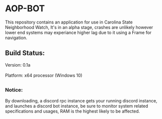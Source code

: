 # AOP-BOT
This repository contains an application for use in Carolina State Neighborhood Watch, It's in an alpha stage, crashes are unlikely however lower end systems may experiance higher lag due to it using a Frame for navigation. 
## Build Status:
Version: 0.1a <br></br>
Platform: x64 processor (Windows 10)
##
### Notice:
By downloading, a discord rpc instance gets your running discord instance, and launches a discord bot instance, be sure to monitor system related specifications and usages, RAM is the highest likely to be affected. 
